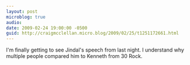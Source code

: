 ```yaml
---
layout: post
microblog: true
audio: 
date: 2009-02-24 19:00:00 -0500
guid: http://craigmcclellan.micro.blog/2009/02/25/t1251172661.html
---
```

I'm finally getting to see Jindal's speech from last night.  I understand why multiple people compared him to Kenneth from 30 Rock.
